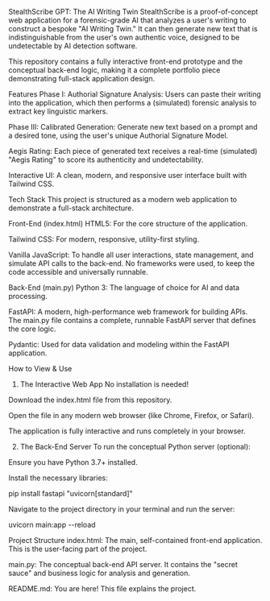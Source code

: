 StealthScribe GPT: The AI Writing Twin
StealthScribe is a proof-of-concept web application for a forensic-grade AI that analyzes a user's writing to construct a bespoke "AI Writing Twin." It can then generate new text that is indistinguishable from the user's own authentic voice, designed to be undetectable by AI detection software.

This repository contains a fully interactive front-end prototype and the conceptual back-end logic, making it a complete portfolio piece demonstrating full-stack application design.

Features
Phase I: Authorial Signature Analysis: Users can paste their writing into the application, which then performs a (simulated) forensic analysis to extract key linguistic markers.

Phase III: Calibrated Generation: Generate new text based on a prompt and a desired tone, using the user's unique Authorial Signature Model.

Aegis Rating: Each piece of generated text receives a real-time (simulated) "Aegis Rating" to score its authenticity and undetectability.

Interactive UI: A clean, modern, and responsive user interface built with Tailwind CSS.

Tech Stack
This project is structured as a modern web application to demonstrate a full-stack architecture.

Front-End (index.html)
HTML5: For the core structure of the application.

Tailwind CSS: For modern, responsive, utility-first styling.

Vanilla JavaScript: To handle all user interactions, state management, and simulate API calls to the back-end. No frameworks were used, to keep the code accessible and universally runnable.

Back-End (main.py)
Python 3: The language of choice for AI and data processing.

FastAPI: A modern, high-performance web framework for building APIs. The main.py file contains a complete, runnable FastAPI server that defines the core logic.

Pydantic: Used for data validation and modeling within the FastAPI application.

How to View & Use
1. The Interactive Web App
No installation is needed!

Download the index.html file from this repository.

Open the file in any modern web browser (like Chrome, Firefox, or Safari).

The application is fully interactive and runs completely in your browser.

2. The Back-End Server
To run the conceptual Python server (optional):

Ensure you have Python 3.7+ installed.

Install the necessary libraries:

pip install fastapi "uvicorn[standard]"

Navigate to the project directory in your terminal and run the server:

uvicorn main:app --reload

Project Structure
index.html: The main, self-contained front-end application. This is the user-facing part of the project.

main.py: The conceptual back-end API server. It contains the "secret sauce" and business logic for analysis and generation.

README.md: You are here! This file explains the project.
